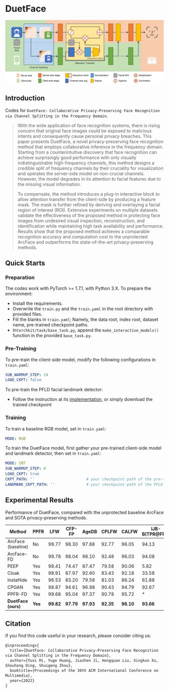 # DuetFace

![pipeline](pipeline.png)

## Introduction

Codes for `DuetFace: Collaborative Privacy-Preserving Face Recognition via Channel Splitting in the Frequency Domain`.

> With the wide application of face recognition systems, there is rising concern that original face images could be exposed to malicious intents and consequently cause personal privacy breaches. This paper presents DuetFace, a novel privacy-preserving face recognition method that employs collaborative inference in the frequency domain. Starting from a counterintuitive discovery that face recognition can achieve surprisingly good performance with only visually indistinguishable high-frequency channels, this method designs a credible split of frequency channels by their cruciality for visualization and operates the server-side model on non-crucial channels. However, the model degrades in its attention to facial features due to the missing visual information. 
>
> To compensate, the method introduces a plug-in interactive block to allow attention transfer from the client-side by producing a feature mask. The mask is further refined by deriving and overlaying a facial region of interest (ROI). Extensive experiments on multiple datasets validate the effectiveness of the proposed method in protecting face images from undesired visual inspection, reconstruction, and identification while maintaining high task availability and performance. Results show that the proposed method achieves a comparable recognition accuracy and computation cost to the unprotected ArcFace and outperforms the state-of-the-art privacy-preserving methods.

## Quick Starts

### Preparation

The codes work with PyTorch >= 1.7.1, with Python 3.X. To prepare the environment:

- Install the requirements.
- Overwrite the `train.py` and the `train.yaml` in the root directory with provided files.
- Fill the blanks in `train.yaml`; Namely, the data root, index root, dataset name, pre-trained checkpoint paths.
- In`torchkit/task/base_task.py`, append the `make_interactive_models()` function in the provided `base_task.py`.

### Pre-Training

To pre-train the client-side model, modify the following configurations in `train.yaml`:

```yaml
SUB_WARMUP_STEP: 24
LOAD_CKPT: false
```

To pre-train the PFLD facial landmark detector:

- Follow the instruction at its [implementation](https://github.com/polarisZhao/PFLD-pytorch), or simply download the trained checkpoint

### Training

To train a baseline RGB model, set in `train.yaml`:

```yaml
MODE: RGB
```

To train the DuetFace model, first gather your pre-trained client-side model and landmark detector, then set in `train.yaml`:

```yaml
MODE: INT                                   
SUB_WARMUP_STEP: 0                          
LOAD_CKPT: true                             
CKPT_PATH: ''                       # your checkpoint path of the pre-trained client-side model
LANDMARK_CKPT_PATH: ''              # your checkpoint path of the PFLD facial landmark detector
```

## Experimental Results

Performance of DuetFace, compared with the unprotected baseline ArcFace and SOTA privacy-preserving methods.

| Method              | PPFR    | LFW       | CFP-FP    | AgeDB     | CPLFW     | CALFW     | IJB-B(TPR@FPR) | IJB-C(TPR@FPR) |
| ------------------- | ------- | --------- | --------- | --------- | --------- | --------- | -------------- | -------------- |
| ArcFace (baseline)  | No      | 99.77     | 98.30     | 97.88     | 92.77     | 96.05     | 94.13          | 95.60          |
| ArcFace-FD          | No      | 99.78     | 98.04     | 98.10     | 92.48     | 96.03     | 94.08          | 95.64          |
| PEEP                | Yes     | 98.41     | 74.47     | 87.47     | 79.58     | 90.06     | 5.82           | 6.02           |
| Cloak               | Yes     | 98.91     | 87.97     | 92.60     | 83.43     | 92.18     | 33.58          | 33.82          |
| InstaHide           | Yes     | 96.53     | 83.20     | 79.58     | 81.03     | 86.24     | 61.88          | 69.02          |
| CPGAN               | Yes     | 98.87     | 94.61     | 96.98     | 90.43     | 94.79     | 92.67          | 94.31          |
| PPFR-FD             | Yes     | 99.68     | 95.04     | 97.37     | 90.78     | 95.72     | *              | 94.10          |
| **DuetFace (ours)** | **Yes** | **99.82** | **97.79** | **97.93** | **92.35** | **96.10** | **93.66**      | **95.30**      |

## Citation

If you find this code useful in your research, please consider citing us:

```
@inproceedings{
  title={DuetFace: Collaborative Privacy-Preserving Face Recognition via Channel Splitting in the Frequency Domain},
  author={Yuxi Mi, Yuge Huang, Jiazhen Ji, Hongquan Liu, Xingkun Xu, Shouhong Ding, Shuigeng Zhou},
  booktitle={Proceedings of the 30th ACM International Conference on Multimedia},
  year={2022}
}
```
